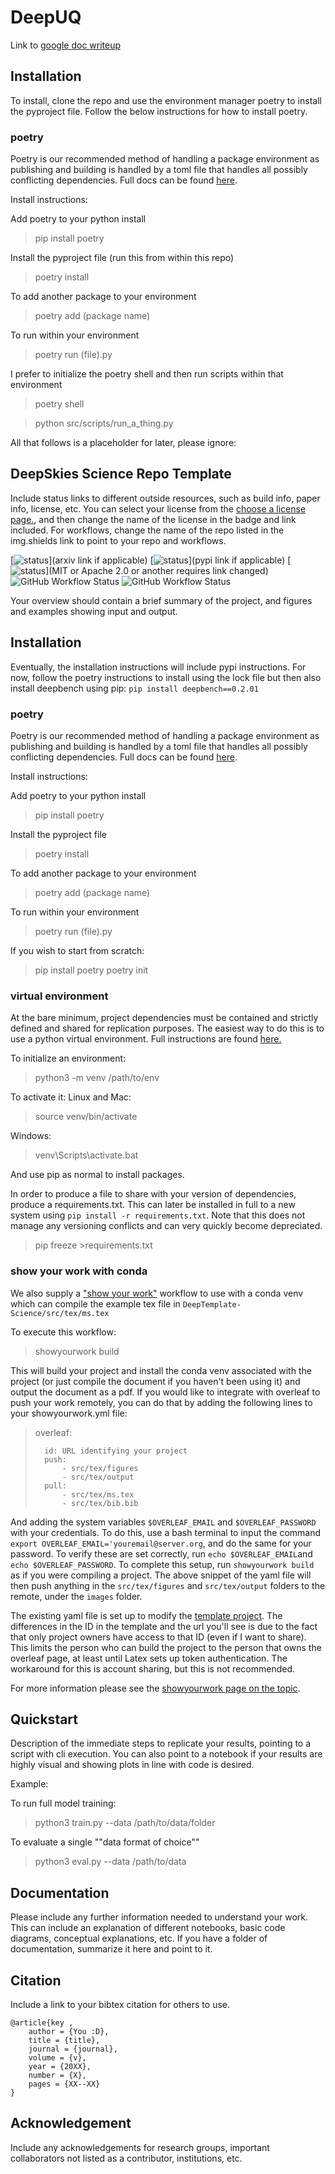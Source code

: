 # DeepUQ
Link to <a href="https://docs.google.com/document/d/1bsDFtSTqheKUe8RCGDqq_sb-xUJlNOt9-jiVqliP-QM/edit?usp=sharing">google doc writeup</a>

## Installation
To install, clone the repo and use the environment manager poetry to install the pyproject file. Follow the below instructions for how to install poetry.

### poetry
Poetry is our recommended method of handling a package environment as publishing and building is handled by a toml file that handles all possibly conflicting dependencies.
Full docs can be found [here](https://python-poetry.org/docs/basic-usage/).

Install instructions:

Add poetry to your python install
> pip install poetry

Install the pyproject file (run this from within this repo)
> poetry install

To add another package to your environment
> poetry add (package name)

To run within your environment
>poetry run (file).py

I prefer to initialize the poetry shell and then run scripts within that environment
> poetry shell

> python src/scripts/run_a_thing.py


All that follows is a placeholder for later, please ignore:
## DeepSkies Science Repo Template 
Include status links to different outside resources, such as build info, paper info, license, etc. 
You can select your license from the [choose a license page.](https://choosealicense.com/licenses/), and then change the name of the license in the badge and link included. 
For workflows, change the name of the repo listed in the img.shields link to point to your repo and workflows.

[![status](https://img.shields.io/badge/arXiv-000.000-red)](arxiv link if applicable)
[![status](https://img.shields.io/badge/PyPi-0.0.0.0-blue)](pypi link if applicable)
[![status](https://img.shields.io/badge/License-MIT-lightgrey)](MIT or Apache 2.0 or another requires link changed)
![GitHub Workflow Status](https://img.shields.io/github/workflow/status/owner/repo/build-repo)
![GitHub Workflow Status](https://img.shields.io/github/workflow/status/owner/repo/test-repo?label=test)

Your overview should contain a brief summary of the project, and figures and examples showing input and output. 

## Installation 
Eventually, the installation instructions will include pypi instructions. For now, follow the poetry instructions to install using the lock file but then also install deepbench using pip:
` pip install deepbench==0.2.01 `
### poetry 
Poetry is our recommended method of handling a package environment as publishing and building is handled by a toml file that handles all possibly conflicting dependencies. 
Full docs can be found [here](https://python-poetry.org/docs/basic-usage/).

Install instructions: 

Add poetry to your python install 
> pip install poetry

Install the pyproject file
> poetry install 

To add another package to your environment
> poetry add (package name)

To run within your environment 
>poetry run (file).py

If you wish to start from scratch: 
> pip install poetry
> poetry init

### virtual environment
At the bare minimum, project dependencies must be contained and strictly defined and shared for replication purposes. 
The easiest way to do this is to use a python virtual environment. 
Full instructions are found [here.](https://docs.python.org/3/library/venv.html)

To initialize an environment:
> python3 -m venv /path/to/env
> 
To activate it: 
Linux and Mac: 
> source venv/bin/activate
> 
Windows: 
> venv\Scripts\activate.bat

And use pip as normal to install packages. 

In order to produce a file to share with your version of dependencies, produce a requirements.txt. 
This can later be installed in full to a new system using `pip install -r requirements.txt`. 
Note that this does not manage any versioning conflicts and can very quickly become depreciated. 
> pip freeze >requirements.txt 

### show your work with conda
We also supply a ["show your work"](https://github.com/showyourwork/showyourwork) workflow to use with a conda venv which can compile the example tex file in `DeepTemplate-Science/src/tex/ms.tex`

To execute this workflow: 
>showyourwork build

This will build your project and install the conda venv associated with the project (or just compile the document if you haven't been using it) and output the document as a pdf. 
If you would like to integrate with overleaf to push your work remotely, you can do that by adding the following lines to your showyourwork.yml file: 
> 
>   overleaf: 
> 
>       id: URL identifying your project
>       push:
>           - src/tex/figures
>           - src/tex/output
>       pull:
>           - src/tex/ms.tex
>           - src/tex/bib.bib

And adding the system variables `$OVERLEAF_EMAIL` and `$OVERLEAF_PASSWORD` with your credentials. 
To do this, use a bash terminal to input the command `export OVERLEAF_EMAIL='youremail@server.org`, and do the same for your password. 
To verify these are set correctly, run `echo $OVERLEAF_EMAIL`and `echo $OVERLEAF_PASSWORD`. 
To complete this setup, run `showyourwork build` as if you were compiling a project.
The above snippet of the yaml file will then push anything in the `src/tex/figures` and `src/tex/output` folders to the remote, under the `images` folder.  

The existing yaml file is set up to modify the [template project](*https://www.overleaf.com/read/fsjwntpjmdzw). 
The differences in the ID in the template and the url you'll see is due to the fact that only project owners have access to that ID (even if I want to share). 
This limits the person who can build the project to the person that owns the overleaf page, at least until Latex sets up token authentication. 
The workaround for this is account sharing, but this is not recommended. 

For more information please see the [showyourwork page on the topic](https://show-your.work/en/latest/overleaf/).



## Quickstart
Description of the immediate steps to replicate your results, pointing to a script with cli execution. 
You can also point to a notebook if your results are highly visual and showing plots in line with code is desired.

Example: 

To run full model training: 
> python3 train.py --data /path/to/data/folder

To evaluate a single ""data format of choice""
> python3 eval.py --data /path/to/data

## Documentation 
Please include any further information needed to understand your work. 
This can include an explanation of different notebooks, basic code diagrams, conceptual explanations, etc. 
If you have a folder of documentation, summarize it here and point to it. 

## Citation 
Include a link to your bibtex citation for others to use. 

```
@article{key , 
    author = {You :D}, 
    title = {title}, 
    journal = {journal}, 
    volume = {v}, 
    year = {20XX}, 
    number = {X}, 
    pages = {XX--XX}
}

```

## Acknowledgement 
Include any acknowledgements for research groups, important collaborators not listed as a contributor, institutions, etc. 
